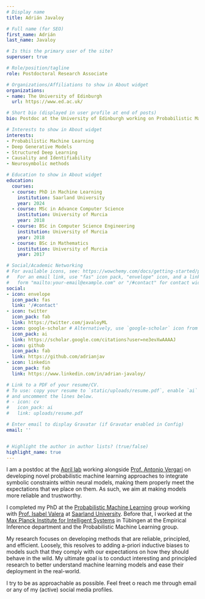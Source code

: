 ```yaml
---
# Display name
title: Adrián Javaloy

# Full name (for SEO)
first_name: Adrián
last_name: Javaloy

# Is this the primary user of the site?
superuser: true

# Role/position/tagline
role: Postdoctoral Research Associate

# Organizations/Affiliations to show in About widget
organizations:
- name: The University of Edinburgh
  url: https://www.ed.ac.uk/

# Short bio (displayed in user profile at end of posts)
bio: Postdoc at the University of Edinburgh working on Probabilistic Machine Learning.

# Interests to show in About widget
interests:
- Probabilistic Machine Learning
- Deep Generative Models
- Structured Deep Learning
- Causality and Identifiability
- Neurosymbolic methods

# Education to show in About widget
education:
  courses:
  - course: PhD in Machine Learning
    institution: Saarland University
    year: 2024
  - course: MSc in Advance Computer Science
    institution: University of Murcia
    year: 2018
  - course: BSc in Computer Science Engineering
    institution: University of Murcia
    year: 2018
  - course: BSc in Mathematics
    institution: University of Murcia
    year: 2017

# Social/Academic Networking
# For available icons, see: https://wowchemy.com/docs/getting-started/page-builder/#icons
#   For an email link, use "fas" icon pack, "envelope" icon, and a link in the
#   form "mailto:your-email@example.com" or "/#contact" for contact widget.
social:
- icon: envelope
  icon_pack: fas
  link: '/#contact'
- icon: twitter
  icon_pack: fab
  link: https://twitter.com/javaloyML
- icon: google-scholar # Alternatively, use `google-scholar` icon from `ai` icon pack
  icon_pack: ai
  link: https://scholar.google.com/citations?user=ne3evXwAAAAJ
- icon: github
  icon_pack: fab
  link: https://github.com/adrianjav
- icon: linkedin
  icon_pack: fab
  link: https://www.linkedin.com/in/adrian-javaloy/

# Link to a PDF of your resume/CV.
# To use: copy your resume to `static/uploads/resume.pdf`, enable `ai` icons in `params.yaml`,
# and uncomment the lines below.
# - icon: cv
#   icon_pack: ai
#   link: uploads/resume.pdf

# Enter email to display Gravatar (if Gravatar enabled in Config)
email: ''


# Highlight the author in author lists? (true/false)
highlight_name: true
---
```


I am a postdoc at the [April lab](https://april-tools.github.io/) working alongside [Prof. Antonio Vergari](http://nolovedeeplearning.com/) on developing novel probabilistic machine learning approaches to integrate symbolic constraints within neural models, making them properly meet the expectations that we place on them. As such, we aim at making models more reliable and trustworthy.

I completed my PhD at the [Probabilistic Machine Learning](https://machinelearning.uni-saarland.de/) group working with [Prof. Isabel Valera](https://ivaleram.github.io/) at [Saarland University](https://saarland-informatics-campus.de/en/).
Before that, I worked at the [Max Planck Institute for Intelligent Systems](https://is.mpg.de/) in Tübingen at the Empirical Inference department and the Probabilistic Machine Learning group.

My research focuses on developing methods that are reliable, principled, and efficient. 
Loosely, this resolves to adding a-priori inductive biases to models such that they comply with our expectations on how they should behave in the wild. 
My ultimate goal is to conduct interesting and principled research to better understand machine learning models and ease their deployment in the real-world. 

I try to be as approachable as possible. Feel freet o reach me through email or any of my (active) social media profiles.

<!-- {{< icon name="download" pack="fas" >}} Download my {{< staticref "uploads/demo_resume.pdf" "newtab" >}}resumé{{< /staticref >}}. -->
